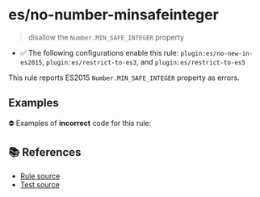 # es/no-number-minsafeinteger
> disallow the `Number.MIN_SAFE_INTEGER` property

- ✅ The following configurations enable this rule: `plugin:es/no-new-in-es2015`, `plugin:es/restrict-to-es3`, and `plugin:es/restrict-to-es5`

This rule reports ES2015 `Number.MIN_SAFE_INTEGER` property as errors.

## Examples

⛔ Examples of **incorrect** code for this rule:

<eslint-playground type="bad" code="/*eslint es/no-number-minsafeinteger: error */
const b = Number.MIN_SAFE_INTEGER
" />

## 📚 References

- [Rule source](https://github.com/mysticatea/eslint-plugin-es/blob/v4.0.0/lib/rules/no-number-minsafeinteger.js)
- [Test source](https://github.com/mysticatea/eslint-plugin-es/blob/v4.0.0/tests/lib/rules/no-number-minsafeinteger.js)
